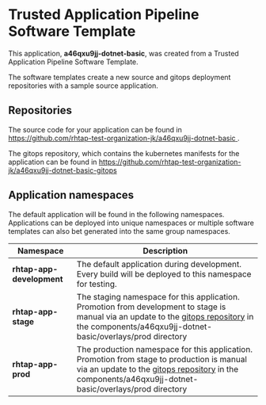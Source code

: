 # Trusted Application Pipeline Software Template

This application, **a46qxu9jj-dotnet-basic**, was created from a Trusted Application Pipeline Software Template.

The software templates create a new source and gitops deployment repositories with a sample source application. 

## Repositories

The source code for your application can be found in [https://github.com/rhtap-test-organization-jk/a46qxu9jj-dotnet-basic ](https://github.com/rhtap-test-organization-jk/a46qxu9jj-dotnet-basic ).
 
The gitops repository, which contains the kubernetes manifests for the application can be found in 
[https://github.com/rhtap-test-organization-jk/a46qxu9jj-dotnet-basic-gitops ](https://github.com/rhtap-test-organization-jk/a46qxu9jj-dotnet-basic-gitops ) 

## Application namespaces 

The default application will be found in the following namespaces. Applications can be deployed into unique namespaces or multiple software templates can also bet generated into the same group namespaces.  

|  Namespace   |  Description   |  
| -------- | -------- |   
| **rhtap-app-development** | The default application during development. Every build will be deployed to this namespace for testing. | 
| **rhtap-app-stage** | The staging namespace for this application. Promotion from development to stage is manual via an update to the [gitops repository](https://github.com/rhtap-test-organization-jk/a46qxu9jj-dotnet-basic-gitops ) in the components/a46qxu9jj-dotnet-basic/overlays/prod directory |  
| **rhtap-app-prod** | The production namespace for this application. Promotion from stage to production is manual via an update to the [gitops repository](https://github.com/rhtap-test-organization-jk/a46qxu9jj-dotnet-basic-gitops ) in the components/a46qxu9jj-dotnet-basic/overlays/prod directory | 